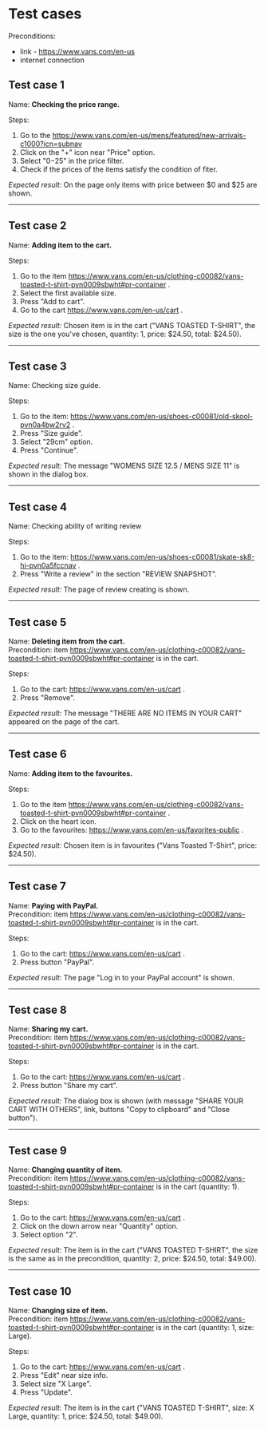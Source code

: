 # Test cases

Preconditions:
* link - https://www.vans.com/en-us
* internet connection

## Test case 1
Name: **Checking the price range.**

Steps: 
1. Go to the https://www.vans.com/en-us/mens/featured/new-arrivals-c1000?icn=subnav
2. Click on the "+" icon near "Price" option.
3. Select "$0-$25" in the price filter.
4. Check if the prices of the items satisfy the condition of fiter.  

*Expected result:* On the page only items with price between $0 and $25 are shown.

---

## Test case 2
Name: **Adding item to the cart.**

Steps:
1. Go to the item https://www.vans.com/en-us/clothing-c00082/vans-toasted-t-shirt-pvn0009sbwht#pr-container .
2. Select the first available size.
3. Press "Add to cart".
4. Go to the cart https://www.vans.com/en-us/cart . 

*Expected result:* Chosen item is in the cart ("VANS TOASTED T-SHIRT", the size is the one you've chosen, quantity: 1, price: $24.50, total: $24.50).

---

## Test case 3
Name: Checking size guide.

Steps:
1. Go to the item: https://www.vans.com/en-us/shoes-c00081/old-skool-pvn0a4bw2rv2 .
2. Press "Size guide".
3. Select "29cm" option.
4. Press "Continue".  

*Expected result:* The message "WOMENS SIZE 12.5 / MENS SIZE 11" is shown in the dialog box.


---

## Test case 4
Name: Checking ability of writing review  

Steps:
1. Go to the item: https://www.vans.com/en-us/shoes-c00081/skate-sk8-hi-pvn0a5fccnav .
2. Press "Write a review" in the section "REVIEW SNAPSHOT".
  
*Expected result:* The page of review creating is shown.


---

## Test case 5
Name: **Deleting item from the cart.**  
Precondition: item https://www.vans.com/en-us/clothing-c00082/vans-toasted-t-shirt-pvn0009sbwht#pr-container is in the cart.

Steps:
1. Go to the cart: https://www.vans.com/en-us/cart .
2. Press "Remove".
  
*Expected result:* The message "THERE ARE NO ITEMS IN YOUR CART" appeared on the page of the cart.

---

## Test case 6
Name: **Adding item to the favourites.**

Steps:
1. Go to the item https://www.vans.com/en-us/clothing-c00082/vans-toasted-t-shirt-pvn0009sbwht#pr-container .
2. Click on the heart icon.
3. Go to the favourites: https://www.vans.com/en-us/favorites-public .
  
*Expected result:* Chosen item is in favourites ("Vans Toasted T-Shirt", price: $24.50).

---

## Test case 7
Name: **Paying with PayPal.**  
Precondition: item https://www.vans.com/en-us/clothing-c00082/vans-toasted-t-shirt-pvn0009sbwht#pr-container is in the cart.

Steps:
1. Go to the cart: https://www.vans.com/en-us/cart .
2. Press button "PayPal".
  
*Expected result:* The page "Log in to your PayPal account" is shown.

---

## Test case 8
Name: **Sharing my cart.**  
Precondition: item https://www.vans.com/en-us/clothing-c00082/vans-toasted-t-shirt-pvn0009sbwht#pr-container is in the cart.

Steps:
1. Go to the cart: https://www.vans.com/en-us/cart .
2. Press button "Share my cart".
  
*Expected result:* The dialog box is shown (with message "SHARE YOUR CART WITH OTHERS", link, buttons "Copy to clipboard" and "Close button").

---

## Test case 9
Name: **Changing quantity of item.**  
Precondition: item https://www.vans.com/en-us/clothing-c00082/vans-toasted-t-shirt-pvn0009sbwht#pr-container is in the cart (quantity: 1).

Steps:
1. Go to the cart: https://www.vans.com/en-us/cart .
2. Click on the down arrow near "Quantity" option.
3. Select option "2". 
  
*Expected result:* The item is in the cart ("VANS TOASTED T-SHIRT", the size is the same as in the precondition, quantity: 2, price: $24.50, total: $49.00).

---

## Test case 10
Name: **Changing size of item.**  
Precondition: item https://www.vans.com/en-us/clothing-c00082/vans-toasted-t-shirt-pvn0009sbwht#pr-container is in the cart (quantity: 1, size: Large).

Steps:
1. Go to the cart: https://www.vans.com/en-us/cart .
2. Press "Edit" near size info.
3. Select size "X Large". 
4. Press "Update".
  
*Expected result:* The item is in the cart ("VANS TOASTED T-SHIRT", size: X Large, quantity: 1, price: $24.50, total: $49.00).




